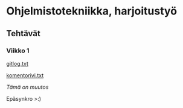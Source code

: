 # Ohjelmistotekniikka, harjoitustyö

## Tehtävät

### Viikko 1
[gitlog.txt](https://github.com/slerbu/ot-harjoitustyo/blob/master/laskarit/viikko1/gitlog.txt)

[komentorivi.txt](https://github.com/slerbu/ot-harjoitustyo/blob/master/laskarit/viikko1/komentorivi.txt)

*Tämä on muutos*

Epäsynkro >:)
